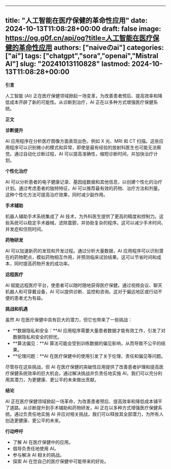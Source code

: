 
---
title: "人工智能在医疗保健的革命性应用"
date: 2024-10-13T11:08:28+00:00
draft: false
image: https://og.g0f.cn/api/og?title=人工智能在医疗保健的革命性应用
authors: ["naiveのai"]
categories: ["ai"]
tags: ["chatgpt","sora","openai","Mistral AI"]
slug: "20241013110828"
lastmod: 2024-10-13T11:08:28+00:00
---
**引言**

人工智能 (AI) 正在医疗保健领域掀起一场变革，为改善患者预后、提高效率和降低成本开辟了新的可能性。从诊断到治疗，AI 正在以多种方式增强医疗保健系统。

**正文**

**诊断提升**

AI 应用程序在分析医疗图像方面表现出色，例如 X 光、MRI 和 CT 扫描。这些应用程序可以识别微小的模式和异常，即使是最有经验的放射科医生也可能无法察觉。通过自动化诊断过程，AI 可以提高准确性，缩短诊断时间，并加快治疗计划。

**个性化治疗**

AI 可以分析患者的电子健康记录、基因组数据和其他信息，以创建个性化的治疗计划。通过考虑患者的独特特征，AI 可以推荐最有效的药物、治疗方法和剂量。这种个性化方法可提高治疗效果，同时减少副作用。

**手术辅助**

机器人辅助手术系统集成了 AI 技术，为外科医生提供了更高的精度和控制力。这些系统可以稳定手术器械，滤除震颤，并协助复杂的程序。这可以减少手术时间、并发症和住院时间。

**药物研发**

AI 可以加速新药的发现和开发过程。通过分析大量数据，AI 应用程序可以识别潜在的药物靶点，模拟药物相互作用，并预测临床试验结果。这可以节省时间和成本，同时提高药物开发的成功率。

**远程医疗**

AI 赋能远程医疗平台，使患者可以随时随地获得医疗保健。通过视频会议、聊天机器人和可穿戴设备，AI 可以提供诊断、监控和咨询。这对于偏远地区或行动不便的患者尤为有益。

**挑战和机遇**

虽然 AI 在医疗保健中具有巨大的潜力，但它也带来了一些挑战：

* **数据隐私和安全：**AI 应用程序需要大量患者数据才能有效工作，引发了对数据隐私和安全的担忧。
* **算法偏见：**AI 算法可能会受到训练数据的偏见影响，从而导致不公平的结果。
* **伦理问题：**AI 在医疗保健中的使用引发了关于伦理、责任和偏见等问题。

尽管存在这些挑战，但 AI 在医疗保健的突破性应用提供了改善患者护理和提高医疗保健系统效率的巨大机会。通过解决挑战并负责任地实施 AI，我们可以充分利用其潜力，为更健康、更公平的未来做出贡献。

**结论**

AI 正在医疗保健领域掀起一场革命，为改善患者预后、提高效率和降低成本铺平了道路。从诊断提升到手术辅助和药物研发，AI 正在以多种方式增强医疗保健系统。通过负责任地实施 AI 并应对相关挑战，我们可以释放其全部潜力，为所有人创造更健康、更公平的未来。

**行动呼吁**

* 了解 AI 在医疗保健中的应用。
* 倡导负责任地使用 AI。
* 参与解决 AI 相关的挑战。
* 探索 AI 在您自己的医疗保健中可能带来的好处。